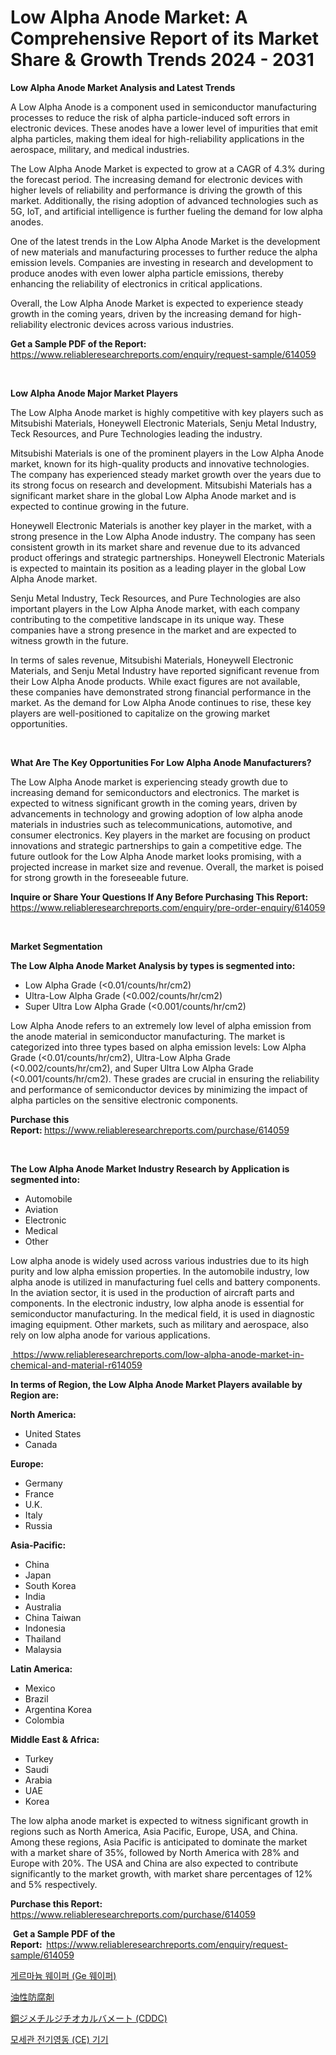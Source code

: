 <p><h1>Low Alpha Anode Market: A Comprehensive Report of its Market Share & Growth Trends 2024 - 2031</h1></p><p><strong>Low Alpha Anode Market Analysis and Latest Trends</strong></p>
<p><p>A Low Alpha Anode is a component used in semiconductor manufacturing processes to reduce the risk of alpha particle-induced soft errors in electronic devices. These anodes have a lower level of impurities that emit alpha particles, making them ideal for high-reliability applications in the aerospace, military, and medical industries.</p><p>The Low Alpha Anode Market is expected to grow at a CAGR of 4.3% during the forecast period. The increasing demand for electronic devices with higher levels of reliability and performance is driving the growth of this market. Additionally, the rising adoption of advanced technologies such as 5G, IoT, and artificial intelligence is further fueling the demand for low alpha anodes.</p><p>One of the latest trends in the Low Alpha Anode Market is the development of new materials and manufacturing processes to further reduce the alpha emission levels. Companies are investing in research and development to produce anodes with even lower alpha particle emissions, thereby enhancing the reliability of electronics in critical applications.</p><p>Overall, the Low Alpha Anode Market is expected to experience steady growth in the coming years, driven by the increasing demand for high-reliability electronic devices across various industries.</p></p>
<p><strong>Get a Sample PDF of the Report:&nbsp;</strong> <a href="https://www.reliableresearchreports.com/enquiry/request-sample/614059">https://www.reliableresearchreports.com/enquiry/request-sample/614059</a></p>
<p>&nbsp;</p>
<p><strong>Low Alpha Anode Major Market Players</strong></p>
<p><p>The Low Alpha Anode market is highly competitive with key players such as Mitsubishi Materials, Honeywell Electronic Materials, Senju Metal Industry, Teck Resources, and Pure Technologies leading the industry. </p><p>Mitsubishi Materials is one of the prominent players in the Low Alpha Anode market, known for its high-quality products and innovative technologies. The company has experienced steady market growth over the years due to its strong focus on research and development. Mitsubishi Materials has a significant market share in the global Low Alpha Anode market and is expected to continue growing in the future.</p><p>Honeywell Electronic Materials is another key player in the market, with a strong presence in the Low Alpha Anode industry. The company has seen consistent growth in its market share and revenue due to its advanced product offerings and strategic partnerships. Honeywell Electronic Materials is expected to maintain its position as a leading player in the global Low Alpha Anode market.</p><p>Senju Metal Industry, Teck Resources, and Pure Technologies are also important players in the Low Alpha Anode market, with each company contributing to the competitive landscape in its unique way. These companies have a strong presence in the market and are expected to witness growth in the future.</p><p>In terms of sales revenue, Mitsubishi Materials, Honeywell Electronic Materials, and Senju Metal Industry have reported significant revenue from their Low Alpha Anode products. While exact figures are not available, these companies have demonstrated strong financial performance in the market. As the demand for Low Alpha Anode continues to rise, these key players are well-positioned to capitalize on the growing market opportunities.</p></p>
<p>&nbsp;</p>
<p><strong>What Are The Key Opportunities For Low Alpha Anode Manufacturers?</strong></p>
<p><p>The Low Alpha Anode market is experiencing steady growth due to increasing demand for semiconductors and electronics. The market is expected to witness significant growth in the coming years, driven by advancements in technology and growing adoption of low alpha anode materials in industries such as telecommunications, automotive, and consumer electronics. Key players in the market are focusing on product innovations and strategic partnerships to gain a competitive edge. The future outlook for the Low Alpha Anode market looks promising, with a projected increase in market size and revenue. Overall, the market is poised for strong growth in the foreseeable future.</p></p>
<p><strong>Inquire or Share Your Questions If Any Before Purchasing This Report:</strong> <a href="https://www.reliableresearchreports.com/enquiry/pre-order-enquiry/614059">https://www.reliableresearchreports.com/enquiry/pre-order-enquiry/614059</a></p>
<p>&nbsp;</p>
<p><strong>Market Segmentation</strong></p>
<p><strong>The Low Alpha Anode Market Analysis by types is segmented into:</strong></p>
<p><ul><li>Low Alpha Grade (<0.01/counts/hr/cm2)</li><li>Ultra-Low Alpha Grade (<0.002/counts/hr/cm2)</li><li>Super Ultra Low Alpha Grade (<0.001/counts/hr/cm2)</li></ul></p>
<p><p>Low Alpha Anode refers to an extremely low level of alpha emission from the anode material in semiconductor manufacturing. The market is categorized into three types based on alpha emission levels: Low Alpha Grade (<0.01/counts/hr/cm2), Ultra-Low Alpha Grade (<0.002/counts/hr/cm2), and Super Ultra Low Alpha Grade (<0.001/counts/hr/cm2). These grades are crucial in ensuring the reliability and performance of semiconductor devices by minimizing the impact of alpha particles on the sensitive electronic components.</p></p>
<p><strong>Purchase this Report:&nbsp;</strong><a href="https://www.reliableresearchreports.com/purchase/614059">https://www.reliableresearchreports.com/purchase/614059</a></p>
<p>&nbsp;</p>
<p><strong>The Low Alpha Anode Market Industry Research by Application is segmented into:</strong></p>
<p><ul><li>Automobile</li><li>Aviation</li><li>Electronic</li><li>Medical</li><li>Other</li></ul></p>
<p><p>Low alpha anode is widely used across various industries due to its high purity and low alpha emission properties. In the automobile industry, low alpha anode is utilized in manufacturing fuel cells and battery components. In the aviation sector, it is used in the production of aircraft parts and components. In the electronic industry, low alpha anode is essential for semiconductor manufacturing. In the medical field, it is used in diagnostic imaging equipment. Other markets, such as military and aerospace, also rely on low alpha anode for various applications.</p></p>
<p><a href="https://www.reliableresearchreports.com/low-alpha-anode-market-in-chemical-and-material-r614059">&nbsp;https://www.reliableresearchreports.com/low-alpha-anode-market-in-chemical-and-material-r614059</a></p>
<p><strong>In terms of Region, the Low Alpha Anode Market Players available by Region are:</strong></p>
<p>
    <p> <strong> North America: </strong>
        <ul>
            <li>United States</li>
            <li>Canada</li>
        </ul>
        </p> 
    <p> <strong> Europe: </strong>
        <ul>
            <li>Germany</li>
            <li>France</li>
            <li>U.K.</li>
            <li>Italy</li>
            <li>Russia</li>
        </ul>
        </p> 
    <p> <strong> Asia-Pacific: </strong>
        <ul>
            <li>China</li>
            <li>Japan</li>
            <li>South Korea</li>
            <li>India</li>
            <li>Australia</li>
            <li>China Taiwan</li>
            <li>Indonesia</li>
            <li>Thailand</li>
            <li>Malaysia</li>
        </ul>
        </p> 
    <p> <strong> Latin America: </strong>
        <ul>
            <li>Mexico</li>
            <li>Brazil</li>
            <li>Argentina Korea</li>
            <li>Colombia</li>
        </ul>
        </p> 
    <p> <strong> Middle East & Africa: </strong>
        <ul>
            <li>Turkey</li>
            <li>Saudi</li>
            <li>Arabia</li>
            <li>UAE</li>
            <li>Korea</li>
        </ul>
    </p>
    </p>
<p><p>The low alpha anode market is expected to witness significant growth in regions such as North America, Asia Pacific, Europe, USA, and China. Among these regions, Asia Pacific is anticipated to dominate the market with a market share of 35%, followed by North America with 28% and Europe with 20%. The USA and China are also expected to contribute significantly to the market growth, with market share percentages of 12% and 5% respectively.</p></p>
<p><strong>Purchase this Report: </strong><a href="https://www.reliableresearchreports.com/purchase/614059">https://www.reliableresearchreports.com/purchase/614059</a></p>
<p>&nbsp;<strong>Get a Sample PDF of the Report:&nbsp;&nbsp;</strong><a href="https://www.reliableresearchreports.com/enquiry/request-sample/614059">https://www.reliableresearchreports.com/enquiry/request-sample/614059</a></p>
<p><strong></strong></p>
<p><p><a href="https://github.com/jntpkh496620/Market-Research-Report-List-2/blob/main/686128091059.md">게르마늄 웨이퍼 (Ge 웨이퍼)</a></p><p><a href="https://github.com/DayanaRunolfsdottir/Market-Research-Report-List-1/blob/main/345606599701.md">油性防腐剤</a></p><p><a href="https://github.com/VinceMarvin1/Market-Research-Report-List-1/blob/main/831454899700.md">銅ジメチルジチオカルバメート (CDDC)</a></p><p><a href="https://github.com/vsoq0zknh59/Market-Research-Report-List-2/blob/main/561347391060.md">모세관 전기영동 (CE) 기기</a></p></p>